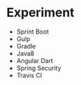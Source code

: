 Experiment
==========

* Sprint Boot
* Gulp
* Gradle
* Java8
* Angular Dart
* Spring Security
* Travis CI
